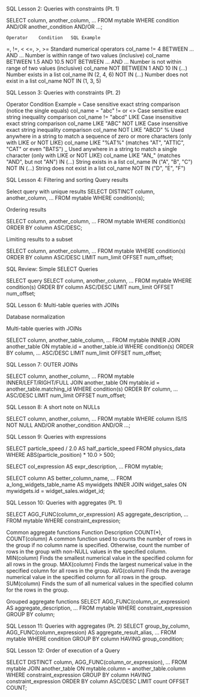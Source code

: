 

SQL Lesson 2: Queries with constraints (Pt. 1)

SELECT column, another_column, …
FROM mytable
WHERE condition
    AND/OR another_condition
    AND/OR …;

    Operator	Condition	SQL Example
=, !=, < <=, >, >=	Standard numerical operators	col_name != 4
BETWEEN … AND …	Number is within range of two values (inclusive)	col_name BETWEEN 1.5 AND 10.5
NOT BETWEEN … AND …	Number is not within range of two values (inclusive)	col_name NOT BETWEEN 1 AND 10
IN (…)	Number exists in a list	col_name IN (2, 4, 6)
NOT IN (…)	Number does not exist in a list	col_name NOT IN (1, 3, 5)






SQL Lesson 3: Queries with constraints (Pt. 2)

Operator	Condition	Example
=	Case sensitive exact string comparison (notice the single equals)	col_name = "abc"
!= or <>	Case sensitive exact string inequality comparison	col_name != "abcd"
LIKE	Case insensitive exact string comparison	col_name LIKE "ABC"
NOT LIKE	Case insensitive exact string inequality comparison	col_name NOT LIKE "ABCD"
%	Used anywhere in a string to match a sequence of zero or more characters (only with LIKE or NOT LIKE)	col_name LIKE "%AT%"
(matches "AT", "ATTIC", "CAT" or even "BATS")
_	Used anywhere in a string to match a single character (only with LIKE or NOT LIKE)	col_name LIKE "AN_"
(matches "AND", but not "AN")
IN (…)	String exists in a list	col_name IN ("A", "B", "C")
NOT IN (…)	String does not exist in a list	col_name NOT IN ("D", "E", "F")

SQL Lesson 4: Filtering and sorting Query results

Select query with unique results
SELECT DISTINCT column, another_column, …
FROM mytable
WHERE condition(s);

Ordering results

SELECT column, another_column, …
FROM mytable
WHERE condition(s)
ORDER BY column ASC/DESC;

Limiting results to a subset

SELECT column, another_column, …
FROM mytable
WHERE condition(s)
ORDER BY column ASC/DESC
LIMIT num_limit OFFSET num_offset;

SQL Review: Simple SELECT Queries

SELECT query
SELECT column, another_column, …
FROM mytable
WHERE condition(s)
ORDER BY column ASC/DESC
LIMIT num_limit OFFSET num_offset;

SQL Lesson 6: Multi-table queries with JOINs

Database normalization

Multi-table queries with JOINs

SELECT column, another_table_column, …
FROM mytable
INNER JOIN another_table 
    ON mytable.id = another_table.id
WHERE condition(s)
ORDER BY column, … ASC/DESC
LIMIT num_limit OFFSET num_offset;

SQL Lesson 7: OUTER JOINs

SELECT column, another_column, …
FROM mytable
INNER/LEFT/RIGHT/FULL JOIN another_table 
    ON mytable.id = another_table.matching_id
WHERE condition(s)
ORDER BY column, … ASC/DESC
LIMIT num_limit OFFSET num_offset;

SQL Lesson 8: A short note on NULLs

SELECT column, another_column, …
FROM mytable
WHERE column IS/IS NOT NULL
AND/OR another_condition
AND/OR …;

SQL Lesson 9: Queries with expressions

SELECT particle_speed / 2.0 AS half_particle_speed
FROM physics_data
WHERE ABS(particle_position) * 10.0 > 500;

SELECT col_expression AS expr_description, …
FROM mytable;

SELECT column AS better_column_name, …
FROM a_long_widgets_table_name AS mywidgets
INNER JOIN widget_sales
ON mywidgets.id = widget_sales.widget_id;

SQL Lesson 10: Queries with aggregates (Pt. 1)

SELECT AGG_FUNC(column_or_expression) AS aggregate_description, …
FROM mytable
WHERE constraint_expression;

Common aggregate functions
Function	Description
COUNT(*), COUNT(column)	A common function used to counts the number of rows in the group if no column name is specified. Otherwise, count the number of rows in the group with non-NULL values in the specified column.
MIN(column)	Finds the smallest numerical value in the specified column for all rows in the group.
MAX(column)	Finds the largest numerical value in the specified column for all rows in the group.
AVG(column)	Finds the average numerical value in the specified column for all rows in the group.
SUM(column)	Finds the sum of all numerical values in the specified column for the rows in the group.

Grouped aggregate functions
SELECT AGG_FUNC(column_or_expression) AS aggregate_description, …
FROM mytable
WHERE constraint_expression
GROUP BY column;

SQL Lesson 11: Queries with aggregates (Pt. 2)
SELECT group_by_column, AGG_FUNC(column_expression) AS aggregate_result_alias, …
FROM mytable
WHERE condition
GROUP BY column
HAVING group_condition;

SQL Lesson 12: Order of execution of a Query

SELECT DISTINCT column, AGG_FUNC(column_or_expression), …
FROM mytable
    JOIN another_table
      ON mytable.column = another_table.column
    WHERE constraint_expression
    GROUP BY column
    HAVING constraint_expression
    ORDER BY column ASC/DESC
    LIMIT count OFFSET COUNT;



